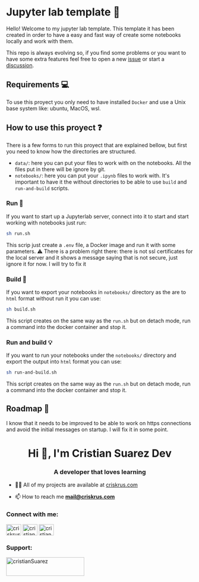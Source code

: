 # Jupyter lab template :goat:

Hello! Welcome to my jupyter lab template. This template it has been created in
order to have a easy and fast way of create some notebooks locally and work with
them.

This repo is always evolving so, if you find some problems or you want to have
some extra features feel free to open a new [issue][github-issues] or start a
[discussion][github-discussions].

## Requirements :computer:

To use this proyect you only need to have installed `Docker` and use a Unix base
system like: ubuntu, MacOS, wsl.

## How to use this proyect :question:

There is a few forms to run this proyect that are explained bellow, but first
you need to know how the directories are structured.

- `data/`: here you can put your files to work with on the notebooks. All the
files put in there will be ignore by git.
- `notebooks/`: here you can put your `.ipynb` files to work with. It's important
to have it the without directories to be able to use `build` and `run-and-build`
scripts.

### Run :running:

If you want to start up a Jupyterlab server, connect into it to start and start
working with notebooks just run:

```bash
sh run.sh
```

This scrip just create a `.env` file, a Docker image and run it with some parameters.
:warning: There is a problem right there: there is not ssl certificates for the local
server and it shows a message saying that is not secure, just ignore it for now. I will
try to fix it

### Build :construction_worker:

If you want to export your notebooks in `notebooks/` directory as the are to `html`
format without run it you can use:

```bash
sh build.sh
```

This script creates on the same way as the `run.sh` but on detach mode, run a command
into the docker container and stop it.

### Run and build :bulb:

If you want to run your notebooks under the `notebooks/` directory and export the
output into `html` format you can use:

```bash
sh run-and-build.sh
```

This script creates on the same way as the `run.sh` but on detach mode, run a command
into the docker container and stop it.

## Roadmap :roller_coaster:

I know that it needs to be improved to be able to work on https connections and avoid
the initial messages on startup. I will fix it in some point.

<!-- SOCIAL -->

<h1 align="center">Hi 👋, I'm Cristian Suarez Dev</h1>
<h3 align="center">A developer that loves learning</h3>

- 👨‍💻 All of my projects are available at [criskrus.com](criskrus.com)

- 📫 How to reach me **mail@criskrus.com**

<h3 align="left">Connect with me:</h3>
<p align="left">
<a href="https://twitter.com/criskrus995" target="blank"><img align="center" src="https://raw.githubusercontent.com/rahuldkjain/github-profile-readme-generator/master/src/images/icons/Social/twitter.svg" alt="criskrus995" height="30" width="40" /></a>
<a href="https://instagram.com/cristian_suarez_dev" target="blank"><img align="center" src="https://raw.githubusercontent.com/rahuldkjain/github-profile-readme-generator/master/src/images/icons/Social/instagram.svg" alt="cristian_suarez_dev" height="30" width="40" /></a>
<a href="https://www.youtube.com/channel/UCqUyayArNENzh6kG0QldTXw" target="blank"><img align="center" src="https://raw.githubusercontent.com/rahuldkjain/github-profile-readme-generator/master/src/images/icons/Social/youtube.svg" alt="cristian suarez sin cortes" height="30" width="40" /></a>
</p>

<h3 align="left">Support:</h3>
<p><a href="https://www.buymeacoffee.com/cristianSuarez"> <img align="left" src="https://cdn.buymeacoffee.com/buttons/v2/default-yellow.png" height="50" width="210" alt="cristianSuarez" /></a></p><br><br>

<!-- URLS -->
[github-issues]: https://github.com/CrisKrus/notebook/issues
[github-discussions]: https://github.com/CrisKrus/notebook/discussions